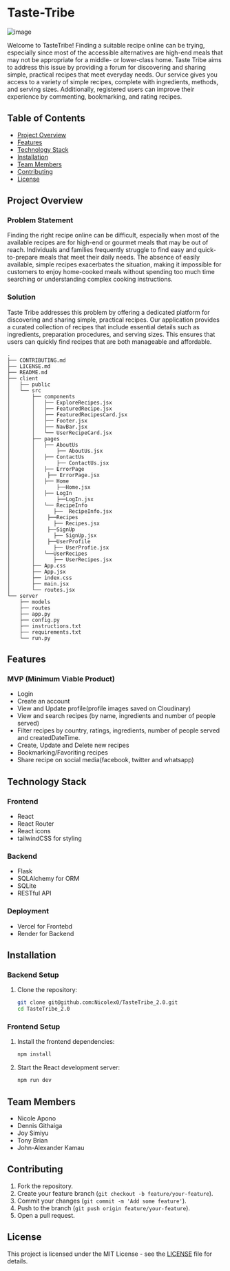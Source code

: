 # Taste-Tribe
![image](https://github.com/user-attachments/assets/1a973972-2b36-4726-9f6b-3e8dafc2caa9)

Welcome to TasteTribe! Finding a suitable recipe online can be trying, especially since most of the accessible alternatives are high-end meals that may not be appropriate for a middle- or lower-class home. Taste Tribe aims to address this issue by providing a forum for discovering and sharing simple, practical recipes that meet everyday needs. Our service gives you access to a variety of simple recipes, complete with ingredients, methods, and serving sizes. Additionally, registered users can improve their experience by commenting, bookmarking, and rating recipes.

## Table of Contents

- [Project Overview](#project-overview)
- [Features](#features)
- [Technology Stack](#technology-stack)
- [Installation](#installation)
- [Team Members](#team-members)
- [Contributing](#contributing)
- [License](#license)

## Project Overview
### Problem Statement
Finding the right recipe online can be difficult, especially when most of the available recipes are for high-end or gourmet meals that may be out of reach. Individuals and families frequently struggle to find easy and quick-to-prepare meals that meet their daily needs. The absence of easily available, simple recipes exacerbates the situation, making it impossible for customers to enjoy home-cooked meals without spending too much time searching or understanding complex cooking instructions.

### Solution
Taste Tribe addresses this problem by offering a dedicated platform for discovering and sharing simple, practical recipes. Our application provides a curated collection of recipes that include essential details such as ingredients, preparation procedures, and serving sizes. This ensures that users can quickly find recipes that are both manageable and affordable.

```console
.
├── CONTRIBUTING.md
├── LICENSE.md
├── README.md
├── client
│   ├── public
│   └── src
│       ├── components
│       │   ├── ExploreRecipes.jsx
│       │   ├── FeaturedRecipe.jsx
│       │   ├── FeaturedRecipesCard.jsx
│       │   ├── Footer.jsx
│       │   ├── NavBar.jsx
│       │   └── UserRecipeCard.jsx
│       ├── pages
│       │   ├── AboutUs
│       │       ├── AboutUs.jsx
│       │   ├── ContactUs
│       │       ├── ContactUs.jsx
│       │   ├── ErrorPage
│       │    ├── ErrorPage.jsx
│       │   ├── Home
│       │       ├──Home.jsx
│       │   ├── LogIn
│       │       ├──LogIn.jsx
│       │   └── RecipeInfo
│       │      ├──  RecipeInfo.jsx
│       │    ├──Recipes
│       │      ├── Recipes.jsx
│       │    ├──SignUp
│       │      ├── SignUp.jsx
│       │    ├──UserProfile
│       │      ├── UserProfie.jsx
│       │   └──UserRecipes
│       │      ├── UserRecipes.jsx
│       ├── App.css
│       ├── App.jsx
│       ├── index.css
│       ├── main.jsx
│       └── routes.jsx
└── server
    ├── models
    ├── routes
    ├── app.py
    ├── config.py
    ├── instructions.txt
    ├── requirements.txt
    └── run.py
```

## Features

### MVP (Minimum Viable Product)
- Login
- Create an account
- View and Update profile(profile images saved on Cloudinary)
- View and search recipes (by name, ingredients and number of people served)
- Filter recipes by country, ratings, ingredients, number of people served and createdDateTime.
- Create, Update and Delete new recipes
- Bookmarking/Favoriting recipes
- Share recipe on social media(facebook, twitter and whatsapp)

## Technology Stack
### Frontend

- React
- React Router
- React icons
- tailwindCSS for styling

### Backend

- Flask
- SQLAlchemy for ORM
- SQLite
- RESTful API

### Deployment

- Vercel for Frontebd
- Render for Backend

## Installation
### Backend Setup

1. Clone the repository:

    ```sh
    git clone git@github.com:Nicolex0/TasteTribe_2.0.git
    cd TasteTribe_2.0
    ```

### Frontend Setup

1. Install the frontend dependencies:

    ```sh
    npm install
    ```

2. Start the React development server:

    ```sh
    npm run dev
    ```
## Team Members

- Nicole Apono
- Dennis Githaiga
- Joy Simiyu
- Tony Brian
- John-Alexander Kamau

## Contributing

1. Fork the repository.
2. Create your feature branch (`git checkout -b feature/your-feature`).
3. Commit your changes (`git commit -m 'Add some feature'`).
4. Push to the branch (`git push origin feature/your-feature`).
5. Open a pull request.

## License

This project is licensed under the MIT License - see the [LICENSE](LICENSE) file for details.
